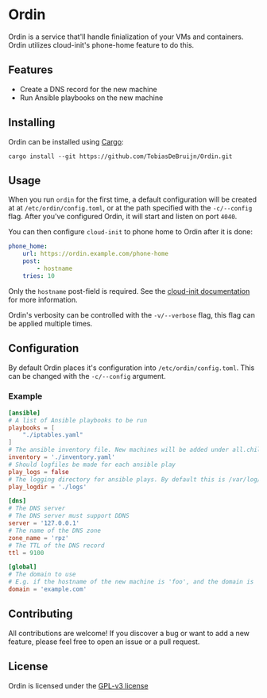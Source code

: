 # Ordin
Ordin is a service that'll handle finialization of your VMs and containers. Ordin utilizes cloud-init's phone-home feature to do this.

## Features
- Create a DNS record for the new machine
- Run Ansible playbooks on the new machine

## Installing
Ordin can be installed using [Cargo](https://doc.rust-lang.org/cargo/getting-started/installation.html):
```
cargo install --git https://github.com/TobiasDeBruijn/Ordin.git
```

## Usage
When you run `ordin` for the first time, a default configuration will be created at at `/etc/ordin/config.toml`, or at the path 
specified with the `-c/--config` flag. After you've configured Ordin, it will start and listen on port `4040`.

You can then configure `cloud-init` to phone home to Ordin after it is done:
```yaml
phone_home:
    url: https://ordin.example.com/phone-home
    post:
        - hostname
    tries: 10
```
Only the `hostname` post-field is required. See the [cloud-init documentation](https://cloudinit.readthedocs.io/en/latest/topics/modules.html#phone-home) for more information.

Ordin's verbosity can be controlled with the `-v/--verbose` flag, this flag can be applied multiple times.

## Configuration
By default Ordin places it's configuration into `/etc/ordin/config.toml`. This can be changed with the `-c/--config` argument.

### Example
```toml
[ansible]
# A list of Ansible playbooks to be run 
playbooks = [
    "./iptables.yaml"
]
# The ansible inventory file. New machines will be added under all.children.cloud-init.hosts
inventory = './inventory.yaml'
# Should logfiles be made for each ansible play
play_logs = false
# The logging directory for ansible plays. By default this is /var/log/ordin/
play_logdir = './logs'

[dns]
# The DNS server
# The DNS server must support DDNS
server = '127.0.0.1'
# The name of the DNS zone
zone_name = 'rpz'
# The TTL of the DNS record
ttl = 9100

[global]
# The domain to use
# E.g. if the hostname of the new machine is 'foo', and the domain is 'example.com', then it's DNS record will be set as 'foo.example.com'
domain = 'example.com'
```

## Contributing
All contributions are welcome! If you discover a bug or want to add a new feature, please feel free to open an issue or a pull request. 

## License
Ordin is licensed under the [GPL-v3 license](LICENSE)